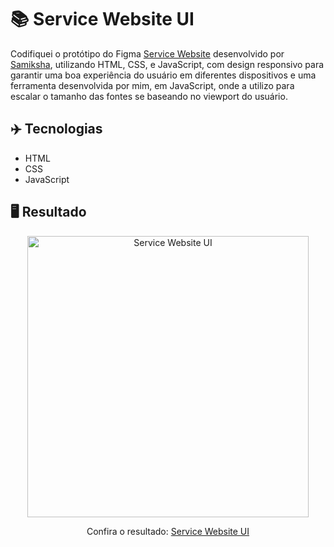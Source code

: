# 📚 Service Website UI
Codifiquei o protótipo do Figma <a href="https://www.figma.com/community/file/1004640287899449093">Service Website</a> desenvolvido por <a href="https://www.figma.com/@Samiksha">Samiksha</a>, utilizando HTML, CSS, e JavaScript, com design responsivo para garantir uma boa experiência do usuário em diferentes dispositivos e uma ferramenta desenvolvida por mim, em JavaScript, onde a utilizo para escalar o tamanho das fontes se baseando no viewport do usuário.

## ✈️ Tecnologias
- HTML
- CSS
- JavaScript

## 🖥️ Resultado
<div align="center">
  <img alt="Service Website UI" src="https://i.imgur.com/2JQcwKQ.png" width="450px">
  <p>Confira o resultado: <a href="https://service-website-ruuuff.netlify.app/">Service Website UI</a></p>
</div>
